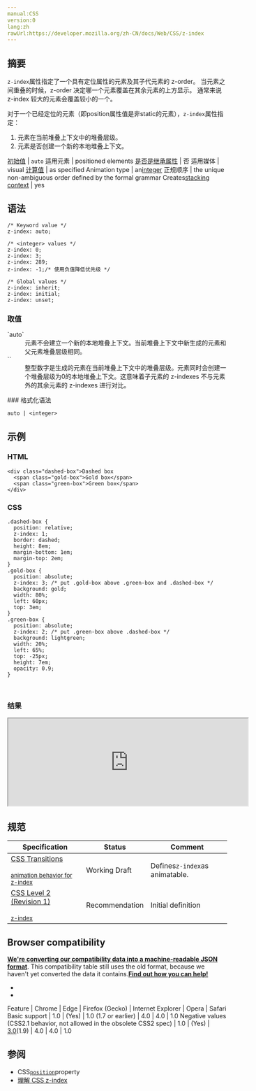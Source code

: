 ```yaml
---
manual:CSS
version:0
lang:zh
rawUrl:https://developer.mozilla.org/zh-CN/docs/Web/CSS/z-index
---
```





## 摘要<a name="摘要"></a>


`z-index`属性指定了一个具有定位属性的元素及其子代元素的 z-order。 当元素之间重叠的时候，z-order 决定哪一个元素覆盖在其余元素的上方显示。 通常来说 z-index 较大的元素会覆盖较小的一个。



对于一个已经定位的元素（即position属性值是非static的元素），`z-index`属性指定：


1. 元素在当前堆叠上下文中的堆叠层级。
1. 元素是否创建一个新的本地堆叠上下文。

[初始值](%28302 "") | `auto` 
适用元素 | positioned elements 
[是否是继承属性](%28299 "") | 否 
适用媒体 | visual 
[计算值](%28304 "") | as specified 
Animation type | an[integer](%29465 "Values of the <integer> CSS data type are interpolated via integer discrete steps. The calculation is done as if they were real, floating-point numbers and the discrete value is obtained using the floor function.") 
正规顺序 | the unique non-ambiguous order defined by the formal grammar 
Creates[stacking context](%30922 "") | yes 


## 语法<a name="语法"></a>

```
/* Keyword value */
z-index: auto;

/* <integer> values */
z-index: 0;
z-index: 3;
z-index: 289;
z-index: -1;/* 使用负值降低优先级 */

/* Global values */
z-index: inherit;
z-index: initial;
z-index: unset;
```

### 取值<a name="取值"></a>
<dl><dt id=''>`auto`</dt><dd>元素不会建立一个新的本地堆叠上下文。当前堆叠上下文中新生成的元素和父元素堆叠层级相同。</dd><dt id=''>`<integer>`</dt><dd>整型数字是生成的元素在当前堆叠上下文中的堆叠层级。元素同时会创建一个堆叠层级为0的本地堆叠上下文。这意味着子元素的 z-indexes 不与元素外的其余元素的 z-indexes 进行对比。</dd></dl>
### 格式化语法<a name="格式化语法"></a>

```
auto | <integer>

```

## 示例<a name="示例"></a>

### HTML<a name="HTML"></a>

```
<div class="dashed-box">Dashed box
  <span class="gold-box">Gold box</span>
  <span class="green-box">Green box</span>
</div>
```

### CSS<a name="CSS"></a>

```
.dashed-box { 
  position: relative;
  z-index: 1;
  border: dashed;
  height: 8em;
  margin-bottom: 1em;
  margin-top: 2em;
}
.gold-box { 
  position: absolute;
  z-index: 3; /* put .gold-box above .green-box and .dashed-box */
  background: gold;
  width: 80%;
  left: 60px;
  top: 3em;
}
.green-box { 
  position: absolute;
  z-index: 2; /* put .green-box above .dashed-box */
  background: lightgreen;
  width: 20%;
  left: 65%;
  top: -25px;
  height: 7em;
  opacity: 0.9;
} 
 
 

```

### 结果<a name="结果"></a>


<iframe src='https://mdn.mozillademos.org/zh-CN/docs/Web/CSS/z-index$samples/示例?revision=1349472' width='550' height='200'></iframe>



## 规范<a name="规范"></a>

Specification | Status | Comment 
 ---  |  ---  |  ---  | 
[CSS Transitions<br></br><small>animation behavior for z-index</small>](%29205 "") | Working Draft | Defines`z-index`as animatable. 
[CSS Level 2 (Revision 1)<br></br><small>z-index</small>](%32652 "") | Recommendation | Initial definition 


## Browser compatibility<a name="Browser_compatibility"></a>


**[We&#39;re converting our compatibility data into a machine-readable JSON format](%3344 "")**. This compatibility table still uses the old format, because we haven&#39;t yet converted the data it contains.**[Find out how you can help!](%3392 "")**


* 
* 

Feature | Chrome | Edge | Firefox (Gecko) | Internet Explorer | Opera | Safari 
Basic support | 1.0 | (Yes) | 1.0 (1.7 or earlier) | 4.0 | 4.0 | 1.0 
Negative values (CSS2.1 behavior, not allowed in the obsolete CSS2 spec) | 1.0 | (Yes) | [3.0](%10303 "Released on 2008-06-17.")(1.9) | 4.0 | 4.0 | 1.0 




## 参阅<a name="参阅"></a>

* CSS[`position`](%28133 "CSS position属性用于指定一个元素在文档中的定位方式。top，right，bottom 和 left 属性则决定了该元素的最终位置。")property
* [理解 CSS z-index](%32653 "")



